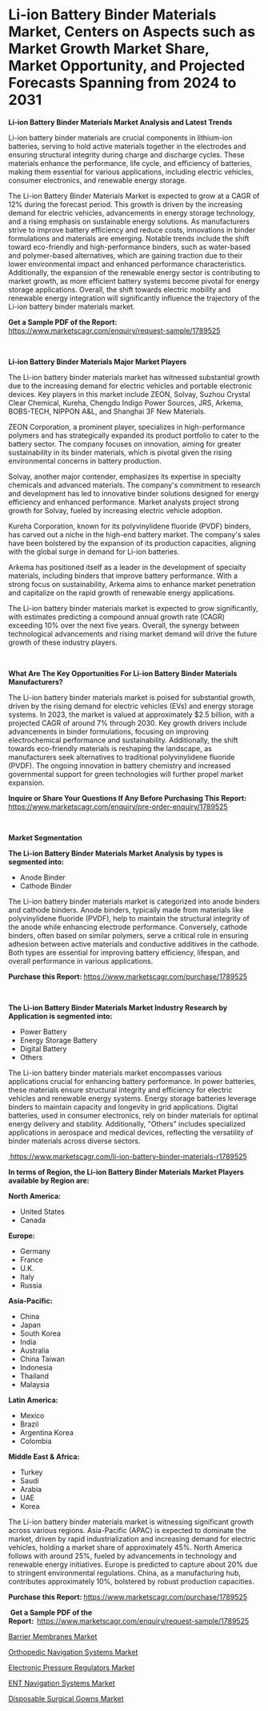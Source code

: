 <p><h1>Li-ion Battery Binder Materials Market, Centers on Aspects such as Market Growth Market Share, Market Opportunity, and Projected Forecasts Spanning from 2024 to 2031</h1></p><p><strong>Li-ion Battery Binder Materials Market Analysis and Latest Trends</strong></p>
<p><p>Li-ion battery binder materials are crucial components in lithium-ion batteries, serving to hold active materials together in the electrodes and ensuring structural integrity during charge and discharge cycles. These materials enhance the performance, life cycle, and efficiency of batteries, making them essential for various applications, including electric vehicles, consumer electronics, and renewable energy storage.</p><p>The Li-ion Battery Binder Materials Market is expected to grow at a CAGR of 12% during the forecast period. This growth is driven by the increasing demand for electric vehicles, advancements in energy storage technology, and a rising emphasis on sustainable energy solutions. As manufacturers strive to improve battery efficiency and reduce costs, innovations in binder formulations and materials are emerging. Notable trends include the shift toward eco-friendly and high-performance binders, such as water-based and polymer-based alternatives, which are gaining traction due to their lower environmental impact and enhanced performance characteristics. Additionally, the expansion of the renewable energy sector is contributing to market growth, as more efficient battery systems become pivotal for energy storage applications. Overall, the shift towards electric mobility and renewable energy integration will significantly influence the trajectory of the Li-ion battery binder materials market.</p></p>
<p><strong>Get a Sample PDF of the Report:&nbsp;</strong> <a href="https://www.marketscagr.com/enquiry/request-sample/1789525?utm_campaign=1901&utm_medium=2&utm_source=Github&utm_content=ia&utm_term=20122024&utm_id=li-ion-battery-binder-materials">https://www.marketscagr.com/enquiry/request-sample/1789525</a></p>
<p>&nbsp;</p>
<p><strong>Li-ion Battery Binder Materials Major Market Players</strong></p>
<p><p>The Li-ion battery binder materials market has witnessed substantial growth due to the increasing demand for electric vehicles and portable electronic devices. Key players in this market include ZEON, Solvay, Suzhou Crystal Clear Chemical, Kureha, Chengdu Indigo Power Sources, JRS, Arkema, BOBS-TECH, NIPPON A&L, and Shanghai 3F New Materials.</p><p>ZEON Corporation, a prominent player, specializes in high-performance polymers and has strategically expanded its product portfolio to cater to the battery sector. The company focuses on innovation, aiming for greater sustainability in its binder materials, which is pivotal given the rising environmental concerns in battery production.</p><p>Solvay, another major contender, emphasizes its expertise in specialty chemicals and advanced materials. The company's commitment to research and development has led to innovative binder solutions designed for energy efficiency and enhanced performance. Market analysts project strong growth for Solvay, fueled by increasing electric vehicle adoption.</p><p>Kureha Corporation, known for its polyvinylidene fluoride (PVDF) binders, has carved out a niche in the high-end battery market. The company's sales have been bolstered by the expansion of its production capacities, aligning with the global surge in demand for Li-ion batteries.</p><p>Arkema has positioned itself as a leader in the development of specialty materials, including binders that improve battery performance. With a strong focus on sustainability, Arkema aims to enhance market penetration and capitalize on the rapid growth of renewable energy applications.</p><p>The Li-ion battery binder materials market is expected to grow significantly, with estimates predicting a compound annual growth rate (CAGR) exceeding 10% over the next five years. Overall, the synergy between technological advancements and rising market demand will drive the future growth of these industry players. </p></p>
<p>&nbsp;</p>
<p><strong>What Are The Key Opportunities For Li-ion Battery Binder Materials Manufacturers?</strong></p>
<p><p>The Li-ion battery binder materials market is poised for substantial growth, driven by the rising demand for electric vehicles (EVs) and energy storage systems. In 2023, the market is valued at approximately $2.5 billion, with a projected CAGR of around 7% through 2030. Key growth drivers include advancements in binder formulations, focusing on improving electrochemical performance and sustainability. Additionally, the shift towards eco-friendly materials is reshaping the landscape, as manufacturers seek alternatives to traditional polyvinylidene fluoride (PVDF). The ongoing innovation in battery chemistry and increased governmental support for green technologies will further propel market expansion.</p></p>
<p><strong>Inquire or Share Your Questions If Any Before Purchasing This Report:</strong> <a href="https://www.marketscagr.com/enquiry/pre-order-enquiry/1789525?utm_campaign=1901&utm_medium=2&utm_source=Github&utm_content=ia&utm_term=20122024&utm_id=li-ion-battery-binder-materials">https://www.marketscagr.com/enquiry/pre-order-enquiry/1789525</a></p>
<p>&nbsp;</p>
<p><strong>Market Segmentation</strong></p>
<p><strong>The Li-ion Battery Binder Materials Market Analysis by types is segmented into:</strong></p>
<p><ul><li>Anode Binder</li><li>Cathode Binder</li></ul></p>
<p><p>The Li-ion battery binder materials market is categorized into anode binders and cathode binders. Anode binders, typically made from materials like polyvinylidene fluoride (PVDF), help to maintain the structural integrity of the anode while enhancing electrode performance. Conversely, cathode binders, often based on similar polymers, serve a critical role in ensuring adhesion between active materials and conductive additives in the cathode. Both types are essential for improving battery efficiency, lifespan, and overall performance in various applications.</p></p>
<p><strong>Purchase this Report:&nbsp;</strong><a href="https://www.marketscagr.com/purchase/1789525?utm_campaign=1901&utm_medium=2&utm_source=Github&utm_content=ia&utm_term=20122024&utm_id=li-ion-battery-binder-materials">https://www.marketscagr.com/purchase/1789525</a></p>
<p>&nbsp;</p>
<p><strong>The Li-ion Battery Binder Materials Market Industry Research by Application is segmented into:</strong></p>
<p><ul><li>Power Battery</li><li>Energy Storage Battery</li><li>Digital Battery</li><li>Others</li></ul></p>
<p><p>The Li-ion battery binder materials market encompasses various applications crucial for enhancing battery performance. In power batteries, these materials ensure structural integrity and efficiency for electric vehicles and renewable energy systems. Energy storage batteries leverage binders to maintain capacity and longevity in grid applications. Digital batteries, used in consumer electronics, rely on binder materials for optimal energy delivery and stability. Additionally, "Others" includes specialized applications in aerospace and medical devices, reflecting the versatility of binder materials across diverse sectors.</p></p>
<p><a href="https://www.marketscagr.com/li-ion-battery-binder-materials-r1789525?utm_campaign=1901&utm_medium=2&utm_source=Github&utm_content=ia&utm_term=20122024&utm_id=li-ion-battery-binder-materials">&nbsp;https://www.marketscagr.com/li-ion-battery-binder-materials-r1789525</a></p>
<p><strong>In terms of Region, the Li-ion Battery Binder Materials Market Players available by Region are:</strong></p>
<p>
    <p> <strong> North America: </strong>
        <ul>
            <li>United States</li>
            <li>Canada</li>
        </ul>
        </p> 
    <p> <strong> Europe: </strong>
        <ul>
            <li>Germany</li>
            <li>France</li>
            <li>U.K.</li>
            <li>Italy</li>
            <li>Russia</li>
        </ul>
        </p> 
    <p> <strong> Asia-Pacific: </strong>
        <ul>
            <li>China</li>
            <li>Japan</li>
            <li>South Korea</li>
            <li>India</li>
            <li>Australia</li>
            <li>China Taiwan</li>
            <li>Indonesia</li>
            <li>Thailand</li>
            <li>Malaysia</li>
        </ul>
        </p> 
    <p> <strong> Latin America: </strong>
        <ul>
            <li>Mexico</li>
            <li>Brazil</li>
            <li>Argentina Korea</li>
            <li>Colombia</li>
        </ul>
        </p> 
    <p> <strong> Middle East & Africa: </strong>
        <ul>
            <li>Turkey</li>
            <li>Saudi</li>
            <li>Arabia</li>
            <li>UAE</li>
            <li>Korea</li>
        </ul>
    </p>
    </p>
<p><p>The Li-ion battery binder materials market is witnessing significant growth across various regions. Asia-Pacific (APAC) is expected to dominate the market, driven by rapid industrialization and increasing demand for electric vehicles, holding a market share of approximately 45%. North America follows with around 25%, fueled by advancements in technology and renewable energy initiatives. Europe is predicted to capture about 20% due to stringent environmental regulations. China, as a manufacturing hub, contributes approximately 10%, bolstered by robust production capacities.</p></p>
<p><strong>Purchase this Report: </strong><a href="https://www.marketscagr.com/purchase/1789525?utm_campaign=1901&utm_medium=2&utm_source=Github&utm_content=ia&utm_term=20122024&utm_id=li-ion-battery-binder-materials">https://www.marketscagr.com/purchase/1789525</a></p>
<p>&nbsp;<strong>Get a Sample PDF of the Report:&nbsp;&nbsp;</strong><a href="https://www.marketscagr.com/enquiry/request-sample/1789525?utm_campaign=1901&utm_medium=2&utm_source=Github&utm_content=ia&utm_term=20122024&utm_id=li-ion-battery-binder-materials">https://www.marketscagr.com/enquiry/request-sample/1789525</a></p>
<p><strong></strong></p>
<p><p><a href="https://www.linkedin.com/pulse/revolutionizing-success-in-depth-review-theglobal-barrier-3wpde?utm_campaign=1901&utm_medium=2&utm_source=Github&utm_content=ia&utm_term=20122024&utm_id=li-ion-battery-binder-materials">Barrier Membranes Market</a></p><p><a href="https://www.linkedin.com/pulse/orthopedic-navigation-systemsmarket-analysis-forecastinggrowth-ewyuf?utm_campaign=1901&utm_medium=2&utm_source=Github&utm_content=ia&utm_term=20122024&utm_id=li-ion-battery-binder-materials">Orthopedic Navigation Systems Market</a></p><p><a href="https://www.linkedin.com/pulse/revenue-analysis-electronic-pressure-regulators-market-projected-rtkzf?utm_campaign=1901&utm_medium=2&utm_source=Github&utm_content=ia&utm_term=20122024&utm_id=li-ion-battery-binder-materials">Electronic Pressure Regulators Market</a></p><p><a href="https://www.linkedin.com/pulse/ent-navigation-systems-market-research-report-trends-overview-korsf?utm_campaign=1901&utm_medium=2&utm_source=Github&utm_content=ia&utm_term=20122024&utm_id=li-ion-battery-binder-materials">ENT Navigation Systems Market</a></p><p><a href="https://www.linkedin.com/pulse/disposable-surgical-gowns-market-size-forecasted-cagr-8-from-arzrf?utm_campaign=1901&utm_medium=2&utm_source=Github&utm_content=ia&utm_term=20122024&utm_id=li-ion-battery-binder-materials">Disposable Surgical Gowns Market</a></p></p>